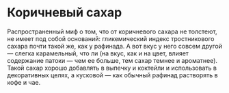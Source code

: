 # Коричневый сахар

Распространенный миф о том, что от коричневого сахара не толстеют, не имеет под собой оснований: гликемический индекс тростникового сахара почти такой же, как у рафинада. А вот вкус у него совсем другой — слегка карамельный, что ли (на вкус, как и на цвет, влияет содержание патоки — чем ее больше, тем сахар темнее и ароматнее). Такой сахар хорошо добавлять в выпечку и коктейли и использовать в декоративных целях, а кусковой — как обычный рафинад растворять в кофе и чае.